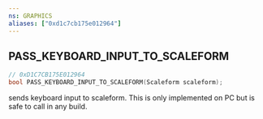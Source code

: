```yaml
---
ns: GRAPHICS
aliases: ["0xd1c7cb175e012964"]
---
```

## PASS_KEYBOARD_INPUT_TO_SCALEFORM

```c
// 0xD1C7CB175E012964
bool PASS_KEYBOARD_INPUT_TO_SCALEFORM(Scaleform scaleform);
```

sends keyboard input to scaleform. This is only implemented on PC but is safe to call in any build.

